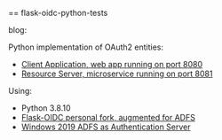== flask-oidc-python-tests

blog:

Python implementation of OAuth2 entities:

* [Client Application, web app running on port 8080](client-app/README.md)
* [Resource Server, microservice running on port 8081](resource-server/README.md)

Using:

* Python 3.8.10
* [Flask-OIDC personal fork, augmented for ADFS](https://github.com/fabianlee/flask-oidc)
* [Windows 2019 ADFS as Authentication Server](https://fabianlee.org/2022/08/22/microsoft-configuring-an-application-group-for-oauth2-oidc-on-adfs-2019/)
